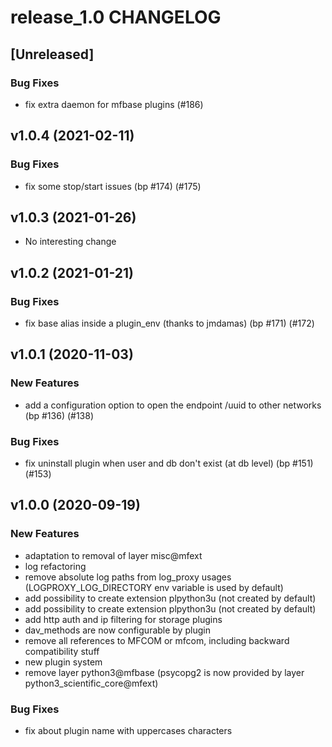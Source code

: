 # release_1.0 CHANGELOG

## [Unreleased]

### Bug Fixes

- fix extra daemon for mfbase plugins (#186)

## v1.0.4 (2021-02-11)

### Bug Fixes

- fix some stop/start issues (bp #174) (#175)

## v1.0.3 (2021-01-26)

- No interesting change

## v1.0.2 (2021-01-21)

### Bug Fixes

- fix base alias inside a plugin_env (thanks to jmdamas) (bp #171) (#172)

## v1.0.1 (2020-11-03)

### New Features

- add a configuration option to open the endpoint /uuid to other networks (bp #136) (#138)

### Bug Fixes

- fix uninstall plugin when user and db don't exist (at db level) (bp #151) (#153)

## v1.0.0 (2020-09-19)

### New Features

- adaptation to removal of layer misc@mfext
- log refactoring
- remove absolute log paths from log_proxy usages (LOGPROXY_LOG_DIRECTORY env variable is used by default)
- add possibility to create extension plpython3u (not created by default)
- add possibility to create extension plpython3u (not created by default)
- add http auth and ip filtering for storage plugins
- dav_methods are now configurable by plugin
- remove all references to MFCOM or mfcom, including backward compatibility stuff
- new plugin system
- remove layer python3@mfbase (psycopg2 is now provided by layer python3_scientific_core@mfext)

### Bug Fixes

- fix about plugin name with uppercases characters


